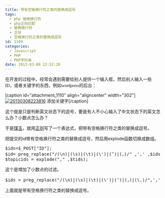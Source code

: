 ```yaml
---
title: 带有空格换行符之类的替换成逗号
tags:
  - php 替换换行符
  - php正则匹配
  - 替换换行符
  - 正则
  - 空格换行符之类的替换成逗号
id: 1109
categories:
  - Javascript
  - PHP
  - PHP字符串
date: 2013-03-08 22:52:20
---
```


<div>
<div align="left"><span style="font-family: Consolas;">在开发的过程中，经常会遇到需要给别人提供一个输入框，然后别人输入一些ID，或者关键字的东西，例如wordpress的后台：</span></div>
<div align="left">

[caption id="attachment_1110" align="aligncenter" width="302"][![20130308223816](http://www.pooy.net/wp-content/uploads/2013/03/20130308223816.jpg "20130308223816")](http://www.pooy.net/wp-content/uploads/2013/03/20130308223816.jpg) 添加关键字[/caption]

这个就是只是判断英文状态下的逗号，要是有人不小心输入了中文状态下的英文怎么办？小数点怎么办？

于是[璞玉](http://www.pooy.net "璞玉")，就用[正则](http://www.pooy.net/tag/js%E6%AD%A3%E5%88%99%E5%88%A4%E6%96%AD%E6%97%A5%E6%9C%9F%E6%A0%BC%E5%BC%8F "正则表达式匹配")写了一个表达式，把带有空格换行符之类的替换成逗号。
<div>把提交的id带有空格换行符之类的替换成逗号，然后用explode函数切换成数组。</div>
<pre class="brush: php; gutter: true">$ids=$_POST[&quot;ID&quot;];
$id= preg_replace(&quot;/(\n)|(\s)|(\t)|(\&#039;)|(’)|(，)/&quot; ,&#039;,&#039; ,$ids); 
$topicids = explode(&quot;,&quot; ,$tids);</pre>
这个是增加了小数点的过滤。

</div>
<div align="left">
<pre class="brush: php; gutter: true">$ids = preg_replace(&quot;/(\n)|(\s)|(\t)|(\&#039;)|(’)|(，)|(\.)/&quot;,&#039;,&#039;,$ids);</pre>
</div>
</div>
上面就是带有空格换行符之类的替换成逗号。